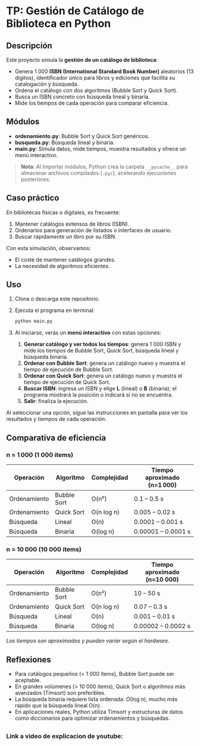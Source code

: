 # TP: Gestión de Catálogo de Biblioteca en Python

## Descripción

Este proyecto simula la **gestión de un catálogo de biblioteca**:

* Genera 1 000 **ISBN (International Standard Book Number)** aleatorios (13 dígitos), identificador único para libros y ediciones que facilita su catalogación y búsqueda.
* Ordena el catálogo con dos algoritmos (Bubble Sort y Quick Sort).
* Busca un ISBN concreto con búsqueda lineal y binaria.
* Mide los tiempos de cada operación para comparar eficiencia.

## Módulos

* **ordenamiento.py**: Bubble Sort y Quick Sort genéricos.
* **busqueda.py**: Búsqueda lineal y binaria.
* **main.py**: Simula datos, mide tiempos, muestra resultados y ofrece un menú interactivo.

> **Nota**: Al importar módulos, Python crea la carpeta `__pycache__` para almacenar archivos compilados (`.pyc`), acelerando ejecuciones posteriores.

## Caso práctico

En bibliotecas físicas o digitales, es frecuente:

1. Mantener catálogos extensos de libros (ISBN).
2. Ordenarlos para generación de listados o interfaces de usuario.
3. Buscar rápidamente un libro por su ISBN.

Con esta simulación, observamos:

* El coste de mantener catálogos grandes.
* La necesidad de algoritmos eficientes.

## Uso

1. Clona o descarga este repositorio.
2. Ejecuta el programa en terminal:

   ```bash
   python main.py
   ```
3. Al iniciarse, verás un **menú interactivo** con estas opciones:

   1. **Generar catálogo y ver todos los tiempos**: genera 1 000 ISBN y mide los tiempos de Bubble Sort, Quick Sort, búsqueda lineal y búsqueda binaria.
   2. **Ordenar con Bubble Sort**: genera un catálogo nuevo y muestra el tiempo de ejecución de Bubble Sort.
   3. **Ordenar con Quick Sort**: genera un catálogo nuevo y muestra el tiempo de ejecución de Quick Sort.
   4. **Buscar ISBN**: ingresa un ISBN y elige **L** (lineal) o **B** (binaria); el programa mostrará la posición o indicará si no se encuentra.
   5. **Salir**: finaliza la ejecución.

Al seleccionar una opción, sigue las instrucciones en pantalla para ver los resultados y tiempos de cada operación.

## Comparativa de eficiencia

### n = 1 000 (1 000 ítems)

| Operación    | Algoritmo   | Complejidad | Tiempo aproximado (n=1 000) |
| ------------ | ----------- | ----------- | --------------------------- |
| Ordenamiento | Bubble Sort | O(n²)       | 0.1 – 0.5 s                 |
| Ordenamiento | Quick Sort  | O(n log n)  | 0.005 – 0.02 s              |
| Búsqueda     | Lineal      | O(n)        | 0.0001 – 0.001 s            |
| Búsqueda     | Binaria     | O(log n)    | 0.00001 – 0.0001 s          |

### n = 10 000 (10 000 ítems)

| Operación    | Algoritmo   | Complejidad | Tiempo aproximado (n=10 000) |
| ------------ | ----------- | ----------- | ---------------------------- |
| Ordenamiento | Bubble Sort | O(n²)       | 10 – 50 s                    |
| Ordenamiento | Quick Sort  | O(n log n)  | 0.07 – 0.3 s                 |
| Búsqueda     | Lineal      | O(n)        | 0.001 – 0.01 s               |
| Búsqueda     | Binaria     | O(log n)    | 0.00002 – 0.0002 s           |

*Los tiempos son aproximados y pueden variar según el hardware.*

## Reflexiones

* Para catálogos pequeños (< 1 000 ítems), Bubble Sort puede ser aceptable.
* En grandes volúmenes (> 10 000 ítems), Quick Sort o algoritmos más avanzados (Timsort) son preferibles.
* La búsqueda binaria requiere lista ordenada: O(log n), mucho más rápido que la búsqueda lineal O(n).
* En aplicaciones reales, Python utiliza Timsort y estructuras de datos como diccionarios para optimizar ordenamientos y búsquedas.

##

### Link a video de explicacion de youtube: 